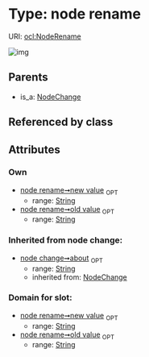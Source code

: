 
# Type: node rename




URI: [ocl:NodeRename](http://w3id.org/oclNodeRename)


![img](http://yuml.me/diagram/nofunky;dir:TB/class/[NodeChange]^-[NodeRename&#124;old_value:string%20%3F;new_value:string%20%3F;about(i):string%20%3F])

## Parents

 *  is_a: [NodeChange](NodeChange.md)

## Referenced by class


## Attributes


### Own

 * [node rename➞new value](node_rename_new_value.md)  <sub>OPT</sub>
    * range: [String](types/String.md)
 * [node rename➞old value](node_rename_old_value.md)  <sub>OPT</sub>
    * range: [String](types/String.md)

### Inherited from node change:

 * [node change➞about](node_change_about.md)  <sub>OPT</sub>
    * range: [String](types/String.md)
    * inherited from: [NodeChange](NodeChange.md)

### Domain for slot:

 * [node rename➞new value](node_rename_new_value.md)  <sub>OPT</sub>
    * range: [String](types/String.md)
 * [node rename➞old value](node_rename_old_value.md)  <sub>OPT</sub>
    * range: [String](types/String.md)
